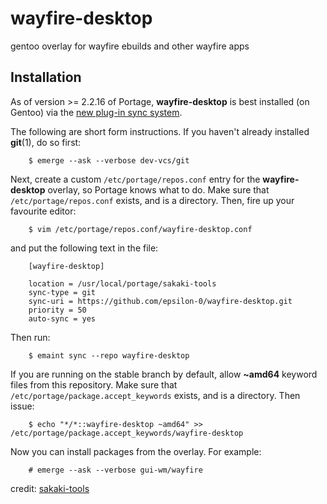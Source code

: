 # wayfire-desktop
gentoo overlay for wayfire ebuilds and other wayfire apps

## Installation

As of version >= 2.2.16 of Portage, **wayfire-desktop** is best installed (on Gentoo) via the [new plug-in sync system](https://wiki.gentoo.org/wiki/Project:Portage/Sync).

The following are short form instructions. If you haven't already installed **git**(1), do so first:
```
    $ emerge --ask --verbose dev-vcs/git 
```
Next, create a custom `/etc/portage/repos.conf` entry for the **wayfire-desktop** overlay, so Portage knows what to do. Make sure that `/etc/portage/repos.conf` exists, and is a directory. Then, fire up your favourite editor:
```
    $ vim /etc/portage/repos.conf/wayfire-desktop.conf
```
and put the following text in the file:
```
    [wayfire-desktop]

    location = /usr/local/portage/sakaki-tools
    sync-type = git
    sync-uri = https://github.com/epsilon-0/wayfire-desktop.git
    priority = 50
    auto-sync = yes
```
Then run:
```
    $ emaint sync --repo wayfire-desktop
```
If you are running on the stable branch by default, allow **~amd64** keyword files from this repository. Make sure that `/etc/portage/package.accept_keywords` exists, and is a directory. Then issue:
```
    $ echo "*/*::wayfire-desktop ~amd64" >> /etc/portage/package.accept_keywords/wayfire-desktop
```
Now you can install packages from the overlay. For example:
```
    # emerge --ask --verbose gui-wm/wayfire
```

credit: [sakaki-tools](https://github.com/sakaki-/sakaki-tools)
